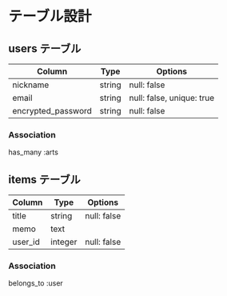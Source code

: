 # テーブル設計

## users テーブル

| Column                       | Type   | Options                   |
| ---------------------------- | ------ | ------------------------- |
| nickname                     | string | null: false               |
| email                        | string | null: false, unique: true |
| encrypted_password           | string | null: false               |


### Association

has_many :arts

## items テーブル

| Column             | Type       | Options                       |
| ------------------ | ---------- | ----------------------------- |
| title              | string     | null: false                   |
| memo               | text       |                               |
| user_id            | integer    | null: false                   |

### Association

belongs_to :user
